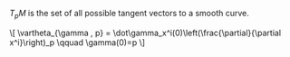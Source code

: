 $T_pM$ is the set of all possible tangent vectors to a smooth curve.


\\[
\vartheta_{\gamma , p} = \dot\gamma_x^i(0)\left(\frac{\partial}{\partial x^i}\right)_p \qquad \gamma(0)=p
\\]